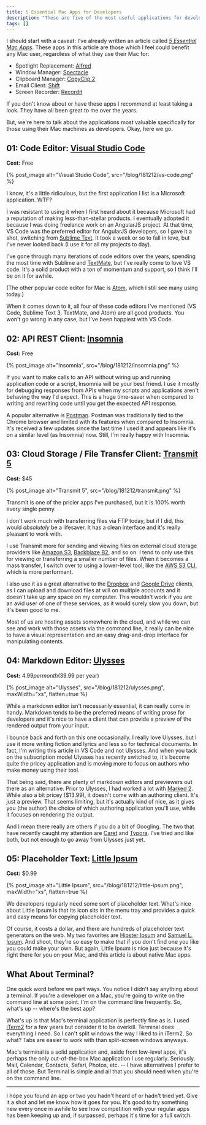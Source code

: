 ```yaml
---
title: 5 Essential Mac Apps for Developers
description: "These are five of the most useful applications for developers working with Mac OS X."
tags: []
---
```


I should start with a caveat: I've already written an article called [_5 Essential Mac Apps_](https://medium.com/@seancdavis/5-essential-mac-apps-9538946a3606). These apps in this article are those which I feel could benefit any Mac user, regardless of what they use their Mac for:

- Spotlight Replacement: [Alfred](https://www.alfredapp.com/)
- Window Manager: [Spectacle](https://www.spectacleapp.com/)
- Clipboard Manager: [CopyClip 2](https://fiplab.com/apps/copyclip-for-mac)
- Email Client: [Shift](https://tryshift.com/)
- Screen Recorder: [Recordit](http://recordit.co/)

If you don't know about or have these apps I recommend at least taking a look. They have all been great to me over the years.

But, we're here to talk about the applications most valuable specifically for those using their Mac machines as developers. Okay, here we go.

## 01: Code Editor: [Visual Studio Code](https://code.visualstudio.com/)

**Cost:** Free

{% post_image alt="Visual Studio Code", src="/blog/181212/vs-code.png" %}

I know, it's a little ridiculous, but the first application I list is a Microsoft application. WTF?

I was resistant to using it when I first heard about it because Microsoft had a reputation of making less-than-stellar products. I eventually adopted it because I was doing freelance work on an AngularJS project. At that time, VS Code was the preferred editor for AngularJS developers, so I gave it a shot, switching from [Sublime Text](https://www.sublimetext.com/). It took a week or so to fall in love, but I've never looked back (I use it for all my projects to day).

I've gone through many iterations of code editors over the years, spending the most time with Sublime and [TextMate](https://macromates.com/), but I've really come to love VS code. It's a solid product with a ton of momentum and support, so I think I'll be on it for awhile.

(The other popular code editor for Mac is [Atom](https://atom.io/), which I still see many using today.)

When it comes down to it, all four of these code editors I've mentioned (VS Code, Sublime Text 3, TextMate, and Atom) are all good products. You won't go wrong in any case, but I've been happiest with VS Code.

## 02: API REST Client: [Insomnia](https://insomnia.rest/)

**Cost:** Free

{% post_image alt="Insomnia", src="/blog/181212/insomnia.png" %}

If you want to make calls to an API without wiring up and running application code or a script, Insomnia will be your best friend. I use it mostly for debugging responses from APIs when my scripts and applications aren't behaving the way I'd expect. This is a huge time-saver when compared to writing and rewriting code until you get the expected API response.

A popular alternative is [Postman](https://www.getpostman.com/). Postman was traditionally tied to the Chrome browser and limited with its features when compared to Insomnia. It's received a few updates since the last time I used it and appears like it's on a similar level (as Insomnia) now. Still, I'm really happy with Insomnia.

## 03: Cloud Storage / File Transfer Client: [Transmit 5](https://panic.com/transmit/)

**Cost:** \$45

{% post_image alt="Transmit 5", src="/blog/181212/transmit.png" %}

Transmit is one of the pricier apps I've purchased, but it is 100% worth every single penny.

I don't work much with transferring files via FTP today, but if I did, this would _absolutely_ be a lifesaver. It has a clean interface and it's really pleasant to work with.

I use Transmit more for sending and viewing files on external cloud storage providers like [Amazon S3](https://aws.amazon.com/s3/), [Backblaze B2](https://www.backblaze.com/b2/cloud-storage), and so on. I tend to only use this for viewing or transferring a smaller number of files. When it becomes a mass transfer, I switch over to using a lower-level tool, like the [AWS S3 CLI](https://docs.aws.amazon.com/cli/latest/reference/s3/), which is more performant.

I also use it as a great alternative to the [Dropbox](https://www.dropbox.com) and [Google Drive](https://www.google.com/drive/) clients, as I can upload and download files at will on multiple accounts and it doesn't take up any space on my computer. This wouldn't work if you are an avid user of one of these services, as it would surely slow you down, but it's been good to me.

Most of us are hosting assets somewhere in the cloud, and while we can see and work with those assets via the command line, it really can be nice to have a visual representation and an easy drag-and-drop interface for manipulating contents.

## 04: Markdown Editor: [Ulysses](https://ulysses.app/)

**Cost:** $4.99 per month ($39.99 per year)

{% post_image
    alt="Ulysses",
    src="/blog/181212/ulysses.png",
    maxWidth="xs",
    flatten=true  %}

While a markdown editor isn't necessarily essential, it can really come in handy. Markdown tends to be the preferred means of writing prose for developers and it's nice to have a client that can provide a preview of the rendered output from your input.

I bounce back and forth on this one occasionally. I really love Ulysses, but I use it more writing fiction and lyrics and less so for technical documents. In fact, I'm writing this article in VS Code and not Ulysses. And when you tack on the subscription model Ulysses has recently switched to, it's become quite the pricey application and is moving more to focus on authors who make money using their tool.

That being said, there are plenty of markdown editors and previewers out there as an alternative. Prior to Ulysses, I had worked a lot with [Marked 2](http://marked2app.com/). While also a bit pricey (\$13.99), it doesn't come with an authoring client. It's just a preview. That seems limiting, but it's actually kind of nice, as it gives you (the author) the choice of which authoring application you'll use, while it focuses on rendering the output.

And I mean there really are others if you do a bit of Googling. The two that have recently caught my attention are [Caret](https://caret.io/) and [Typora](https://typora.io/). I've tried and like both, but not enough to go away from Ulysses just yet.

## 05: Placeholder Text: [Little Ipsum](http://dustinsenos.com/littleIpsum)

**Cost:** \$0.99

{% post_image
    alt="Little Ipsum",
    src="/blog/181212/little-ipsum.png",
    maxWidth="xs",
    flatten=true  %}

We developers regularly need some sort of placeholder text. What's nice about Little Ipsum is that its icon sits in the menu tray and provides a quick and easy means for copying placeholder text.

Of course, it costs a dollar, and there are hundreds of placeholder text generators on the web. My two favorites are [Hipster Ipsum](https://hipsum.co/) and [Samuel L. Ipsum](https://slipsum.com/). And shoot, they're so easy to make that if you don't find one you like you could make your own. But again, Little Ipsum is nice just because it's right there for you on your Mac, and this article is about native Mac apps.

## What About Terminal?

One quick word before we part ways. You notice I didn't say anything about a terminal. If you're a developer on a Mac, you're going to write on the command line at some point. I'm on the command line frequently. So, what's up -- where's the best app?

What's up is that Mac's terminal application is perfectly fine as is. I used [iTerm2](https://www.iterm2.com/) for a few years but consider it to be overkill. Terminal does everything I need. So I can't split windows the way I liked to in iTerm2. So what? Tabs are easier to work with than split-screen windows anyways.

Mac's terminal is a solid application and, aside from low-level apps, it's perhaps the only out-of-the-box Mac application I use regularly. Seriously. Mail, Calendar, Contacts, Safari, Photos, etc. -- I have alternatives I prefer to all of those. But Terminal is simple and all that you should need when you're on the command line.

---

I hope you found an app or two you hadn't heard of or hadn't tried yet. Give it a shot and let me know how it goes for you. It's good to try something new every once in awhile to see how competition with your regular apps has been keeping up and, if surpassed, perhaps it's time for a full switch.
